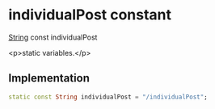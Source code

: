 


# individualPost constant







[String](https:api.flutter.dev/flutter/dart-core/String-class.html) const individualPost
  




\<p\>static variables.\</p\>



## Implementation

```dart
static const String individualPost = "/individualPost";
```







